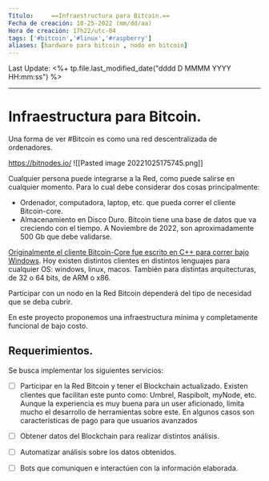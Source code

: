 ```yaml
---
Título: 	==Infraestructura para Bitcoin.==
Fecha de creación: 10-25-2022 (mm/dd/aa)
Hora de creación: 17h22/utc-04
tags: ['#bitcoin','#linux','#raspberry']
aliases: [hardware para bitcoin , nodo en bitcoin]
---
```


Last Update: <%+ tp.file.last_modified_date("dddd D MMMM YYYY HH:mm:ss") %>

---

# Infraestructura para Bitcoin.


Una forma de ver #Bitcoin es como una red descentralizada de ordenadores.

https://bitnodes.io/
![[Pasted image 20221025175745.png]]

Cualquier persona puede integrarse a la Red, como puede salirse en cualquier momento. Para lo cual debe considerar dos cosas principalmente:

- Ordenador, computadora, laptop, etc. que pueda correr el cliente Bitcoin-core.
- Almacenamiento en Disco Duro. Bitcoin tiene una base de datos que va creciendo con el tiempo. A Noviembre de 2022, son aproximadamente 500 Gb que debe validarse. 

[Originalmente el cliente Bitcoin-Core fue escrito en C++ para correr bajo Windows](https://en.bitcoin.it/wiki/Original_Bitcoin_client). Hoy existen distintos clientes en distintos lenguajes para cualquier OS: windows, linux, macos. También para distintas arquitecturas, de 32 o 64 bits, de ARM o x86. 

Participar con un nodo en la Red Bitcoin dependerá del tipo de necesidad que se deba cubrir. 

En este proyecto proponemos una infraestructura mínima y completamente funcional de bajo costo.


## Requerimientos.

Se busca implementar los siguientes servicios:

- [ ] Participar en la Red Bitcoin y tener el Blockchain actualizado.
      Existen clientes que facilitan este punto como: Umbrel, Raspibolt, myNode, etc. Aunque la experiencia es muy buena para un user aficionado, limita mucho el desarrollo de herramientas sobre este. En algunos casos son características de pago para que usuarios avanzados 

- [ ] Obtener datos del Blockchain para realizar distintos análisis. 

- [ ] Automatizar análisis sobre los datos obtenidos.

- [ ] Bots que comuniquen e interactúen con la información elaborada. 




